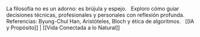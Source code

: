 La filosofía no es un adorno: es brújula y espejo.  
Exploro cómo guiar decisiones técnicas, profesionales y personales con reflexión profunda.  
Referencias: Byung-Chul Han, Aristóteles, Bloch y ética de algoritmos.  
[[IA y Propósito]] | [[Vida Conectada a lo Natural]]